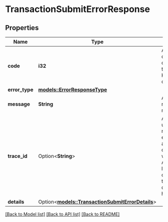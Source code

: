 # TransactionSubmitErrorResponse

## Properties

Name | Type | Description | Notes
------------ | ------------- | ------------- | -------------
**code** | **i32** | A numeric code corresponding to the given HTTP error code. | 
**error_type** | [**models::ErrorResponseType**](ErrorResponseType.md) |  | 
**message** | **String** | A human-readable error message. | 
**trace_id** | Option<**String**> | A GUID to be used when reporting errors, to allow correlation with the Core API's error logs, in the case where the Core API details are hidden. | [optional]
**details** | Option<[**models::TransactionSubmitErrorDetails**](TransactionSubmitErrorDetails.md)> |  | [optional]

[[Back to Model list]](../README.md#documentation-for-models) [[Back to API list]](../README.md#documentation-for-api-endpoints) [[Back to README]](../README.md)


